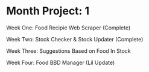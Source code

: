 # Month Project: 1

Week One: Food Recipie Web Scraper (Complete)

Week Two: Stock Checker & Stock Updater (Complete)

Week Three: Suggestions Based on Food In Stock

Week Four: Food BBD Manager (Lil Update)
